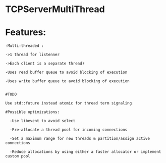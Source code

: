 # TCPServerMultiThread

#  Features:

    -Multi-threaded : 
  
    ->1 thread for listenner 
    
    ->Each client is a separate thread)

    -Uses read buffer queue to avoid blocking of execution
  
    -Uses write buffer queue to avoid blocking of execution


	#TODO
  
	Use std::future instead atomic for thread term signaling

	#Possible optimizations:
  
	  -Use libevent to avoid select
  
	  -Pre-allocate a thread pool for incoming connections
  
	  -Set a maximum range for new threads & partition/assign active connections
  
	  -Reduce allocations by using either a faster allocator or implement custom pool
  
